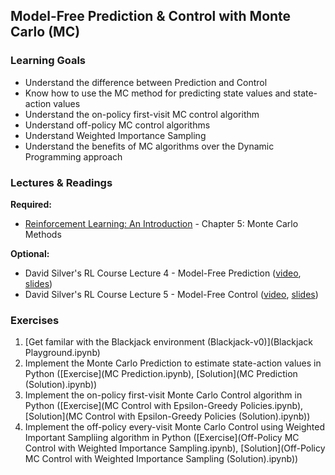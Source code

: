 ## Model-Free Prediction & Control with Monte Carlo (MC)


### Learning Goals

- Understand the difference between Prediction and Control
- Know how to use the MC method for predicting state values and state-action values
- Understand the on-policy first-visit MC control algorithm
- Understand off-policy MC control algorithms
- Understand Weighted Importance Sampling
- Understand the benefits of MC algorithms over the Dynamic Programming approach


### Lectures & Readings

**Required:**

- [Reinforcement Learning: An Introduction](https://www.dropbox.com/s/d6fyn4a5ag3atzk/bookdraft2016aug.pdf) - Chapter 5: Monte Carlo Methods


**Optional:**

- David Silver's RL Course Lecture 4 - Model-Free Prediction ([video](https://www.youtube.com/watch?v=PnHCvfgC_ZA), [slides](http://www0.cs.ucl.ac.uk/staff/d.silver/web/Teaching_files/MC-TD.pdf))
- David Silver's RL Course Lecture 5 - Model-Free Control ([video](https://www.youtube.com/watch?v=0g4j2k_Ggc4), [slides](http://www0.cs.ucl.ac.uk/staff/d.silver/web/Teaching_files/control.pdf))


### Exercises

1. [Get familar with the Blackjack environment (Blackjack-v0)](Blackjack Playground.ipynb)
2. Implement the Monte Carlo Prediction to estimate state-action values in Python ([Exercise](MC Prediction.ipynb), [Solution](MC Prediction (Solution).ipynb))
3. Implement the on-policy first-visit Monte Carlo Control algorithm in Python ([Exercise](MC Control with Epsilon-Greedy Policies.ipynb), [Solution](MC Control with Epsilon-Greedy Policies (Solution).ipynb))
4. Implement the off-policy every-visit Monte Carlo Control using Weighted Important Sampliing algorithm in Python ([Exercise](Off-Policy MC Control with Weighted Importance Sampling.ipynb), [Solution](Off-Policy MC Control with Weighted Importance Sampling (Solution).ipynb))